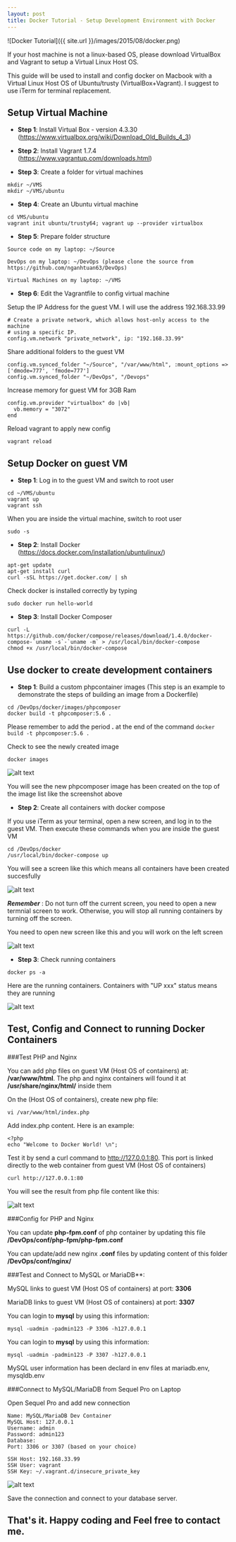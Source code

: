 ```yaml
---
layout: post
title: Docker Tutorial - Setup Development Environment with Docker
---
```


![Docker Tutorial]({{ site.url }}/images/2015/08/docker.png)

If your host machine is not a linux-based OS, please download VirtualBox and Vagrant to setup a Virtual Linux Host OS.

This guide will be used to install and config docker on Macbook with a Virtual Linux Host OS of Ubuntu/trusty (VirtualBox+Vagrant). I suggest to use iTerm for terminal replacement.

## Setup Virtual Machine

+ **Step 1**: Install Virtual Box - version 4.3.30 (https://www.virtualbox.org/wiki/Download_Old_Builds_4_3)

+ **Step 2**: Install Vagrant 1.7.4 (https://www.vagrantup.com/downloads.html)

+ **Step 3**: Create a folder for virtual machines
```
mkdir ~/VMS
mkdir ~/VMS/ubuntu
```
+ **Step 4**: Create an Ubuntu virtual machine

```
cd VMS/ubuntu
vagrant init ubuntu/trusty64; vagrant up --provider virtualbox
```

+ **Step 5**: Prepare folder structure
```
Source code on my laptop: ~/Source

DevOps on my laptop: ~/DevOps (please clone the source from https://github.com/nganhtuan63/DevOps)

Virtual Machines on my laptop: ~/VMS
```

+ **Step 6**: Edit the Vagrantfile to config virtual machine

Setup the IP Address for the guest VM. I will use the address 192.168.33.99

```
# Create a private network, which allows host-only access to the machine
# using a specific IP.
config.vm.network "private_network", ip: "192.168.33.99"
```

Share additional folders to the guest VM

```
config.vm.synced_folder "~/Source", "/var/www/html", :mount_options => ['dmode=777', 'fmode=777']
config.vm.synced_folder "~/DevOps", "/Devops"
```

Increase memory for guest VM for 3GB Ram

```
config.vm.provider "virtualbox" do |vb|
  vb.memory = "3072"
end
```
Reload vagrant to apply new config

```
vagrant reload
```

## Setup Docker on guest VM

+ **Step 1**: Log in to the guest VM and switch to root user

```
cd ~/VMS/ubuntu
vagrant up
vagrant ssh
```

When you are inside the virtual machine, switch to root user

```
sudo -s
```

+ **Step 2**: Install Docker
(https://docs.docker.com/installation/ubuntulinux/)

```
apt-get update
apt-get install curl
curl -sSL https://get.docker.com/ | sh
```

Check docker is installed correctly by typing

```
sudo docker run hello-world
```

+ **Step 3**: Install Docker Composer

```
curl -L https://github.com/docker/compose/releases/download/1.4.0/docker-compose-`uname -s`-`uname -m` > /usr/local/bin/docker-compose
chmod +x /usr/local/bin/docker-compose
```

## Use docker to create development containers

+ **Step 1**: Build a custom phpcontainer images
(This step is an example to demonstrate the steps of building an image from a Dockerfile)

```
cd /DevOps/docker/images/phpcomposer
docker build -t phpcomposer:5.6 .
```

Please remember to add the period  **.** at the end of the command ```docker build -t phpcomposer:5.6 .```

Check to see the newly created image

```
docker images
```

![alt text](http://i.imgur.com/BMRIi4O.png "Docker Images")

You will see the new phpcomposer image has been created on the top of the image list like the screenshot above

+ **Step 2**: Create all containers with docker compose

If you use iTerm as your terminal, open a new screen, and log in to the guest VM. Then execute these commands when you are inside the guest VM

```
cd /DevOps/docker
/usr/local/bin/docker-compose up
```

You will see a screen like this which means all containers have been created succesfully

![alt text](http://i.imgur.com/36Q33dA.png "Docker Containers")

***Remember*** : Do not turn off the current screen, you need to open a new termnial screen to work. Otherwise, you will stop all running containers by turning off the screen.

You need to open new screen like this and you will work on the left screen

![alt text](http://i.imgur.com/Jfyw0tg.png "Terminal Screens")

+ **Step 3**: Check running containers

```
docker ps -a
```

Here are the running containers. Containers with "UP xxx" status means they are running

![alt text](http://i.imgur.com/H5xqLZP.png "Running Containers")

## Test, Config and Connect to running Docker Containers

###Test PHP and Nginx

You can add php files on guest VM (Host OS of containers) at: **/var/www/html**. The php and nginx containers will found it at **/usr/share/nginx/html/** inside them

On the (Host OS of containers), create new php file:

```
vi /var/www/html/index.php
```

Add index.php content. Here is an example:

```
<?php
echo "Welcome to Docker World! \n";
```

Test it by send a curl command to http://127.0.0.1:80. This port is linked directly to the web container from guest VM (Host OS of containers)

```
curl http://127.0.0.1:80
```

You will see the result from php file content like this:

![alt text](http://i.imgur.com/Whg5iQB.png "PHP Content Files")

###Config for PHP and Nginx

You can update **php-fpm.conf** of php container by updating this file **/DevOps/conf/php-fpm/php-fpm.conf**

You can update/add new nginx **.conf** files by updating content of this folder **/DevOps/conf/nginx/**

###Test and Connect to MySQL or MariaDB**:

MySQL links to guest VM (Host OS of containers) at port: **3306**

MariaDB links to guest VM (Host OS of containers) at port: **3307**

You can login to **mysql** by using this information:

```
mysql -uadmin -padmin123 -P 3306 -h127.0.0.1
```

You can login to **mysql** by using this information:

```
mysql -uadmin -padmin123 -P 3307 -h127.0.0.1
```

MySQL user information has been declard in env files at mariadb.env, mysqldb.env

###Connect to MySQL/MariaDB from Sequel Pro on Laptop

Open Sequel Pro and add new connection

```
Name: MySQL/MariaDB Dev Container
MySQL Host: 127.0.0.1
Username: admin
Password: admin123
Database:
Port: 3306 or 3307 (based on your choice)

SSH Host: 192.168.33.99
SSH User: vagrant
SSH Key: ~/.vagrant.d/insecure_private_key
```

![alt text](http://i.imgur.com/zkgajDA.png "Connect to Database Server by Sequel Pro")


Save the connection and connect to your database server.

## That's it. Happy coding and Feel free to contact me.
